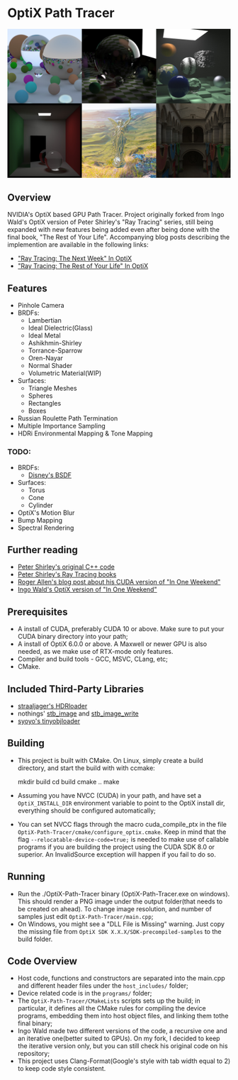# OptiX Path Tracer

![various output images](outputs/imgs.jpg "Output of different scenes showing various features of the renderer")

## Overview

NVIDIA's OptiX based GPU Path Tracer. Project originally forked from Ingo Wald's OptiX version of Peter Shirley's "Ray Tracing" series, still being 
expanded with new features being added even after being done with the final book, "The Rest of Your Life". Accompanying blog posts describing the implemention are available in the following links:

- ["Ray Tracing: The Next Week" In OptiX](https://joaovbs96.github.io/posts/next-week/)
- ["Ray Tracing: The Rest of Your Life" In OptiX](https://joaovbs96.github.io/posts/rest-life/)


## Features

- Pinhole Camera
- BRDFs:
  - Lambertian
  - Ideal Dielectric(Glass)
  - Ideal Metal
  - Ashikhmin-Shirley
  - Torrance-Sparrow
  - Oren-Nayar
  - Normal Shader
  - Volumetric Material(WIP)
- Surfaces:
  - Triangle Meshes
  - Spheres
  - Rectangles
  - Boxes
- Russian Roulette Path Termination
- Multiple Importance Sampling
- HDRi Environmental Mapping & Tone Mapping

### TODO:
- BRDFs:
  - [Disney's BSDF](https://schuttejoe.github.io/post/disneybsdf/)
- Surfaces:
  - Torus
  - Cone
  - Cylinder
- OptiX's Motion Blur
- Bump Mapping
- Spectral Rendering


## Further reading

- [Peter Shirley's original C++ code](https://github.com/petershirley/raytracinginoneweekend)
- [Peter Shirley's Ray Tracing books](https://www.amazon.com/Ray-Tracing-Weekend-Minibooks-Book-ebook/dp/B01B5AODD8)
- [Roger Allen's blog post about his CUDA version of "In One Weekend"](https://devblogs.nvidia.com/accelerated-ray-tracing-cuda/)
- [Ingo Wald's OptiX version of "In One Weekend"](https://github.com/ingowald/RTOW-OptiX)


## Prerequisites

- A install of CUDA, preferably CUDA 10 or above. Make sure to put your CUDA binary directory into your path;
- A install of OptiX 6.0.0 or above. A Maxwell or newer GPU is also needed, as we make use of RTX-mode only features.
- Compiler and build tools - GCC, MSVC, CLang, etc;
- CMake.


## Included Third-Party Libraries

- [straaljager's HDRloader](https://github.com/straaljager/GPU-path-tracing-tutorial-4/blob/9b0906f2850ae15833f16fa0e992208ac60cc1bd/HDRloader.cpp)
- nothings' [stb_image](https://github.com/nothings/stb/blob/master/stb_image.h) and [stb_image_write](https://github.com/nothings/stb/blob/master/stb_image_write.h)
- [syoyo's tinyobjloader](https://github.com/syoyo/tinyobjloader)


## Building

- This project is built with CMake. On Linux, simply create a build
directory, and start the build with with ccmake:

   mkdir build
   cd build
   cmake ..
   make

- Assuming you have NVCC (CUDA) in your path, and have set a
```OptiX_INSTALL_DIR``` environment variable to point to the OptiX
install dir, everything should be configured automatically;
- You can set NVCC flags through the macro cuda_compile_ptx in the file
```OptiX-Path-Tracer/cmake/configure_optix.cmake```. Keep in mind that the flag 
```--relocatable-device-code=true;``` is needed to make use of callable 
programs if you are building the project using the CUDA SDK 8.0 or superior.
An InvalidSource exception will happen if you fail to do so.


## Running

- Run the ./OptiX-Path-Tracer binary (OptiX-Path-Tracer.exe on windows). This
should render a PNG image under the output folder(that needs to be 
created on ahead). To change image resolution, 
and number of samples just edit ```OptiX-Path-Tracer/main.cpp```;
- On Windows, you might see a "DLL File is Missing" warning. Just copy the missing 
file from ```OptiX SDK X.X.X/SDK-precompiled-samples``` to the build folder.


## Code Overview
  
- Host code, functions and constructors are separated into the main.cpp and different header files under the ```host_includes/``` folder;
- Device related code is in the ```programs/``` folder;
- The ```OptiX-Path-Tracer/CMakeLists``` scripts sets up the build; in particular, it defines all the CMake rules for compiling the device programs, embedding them into host object files, and linking them tothe final binary;
- Ingo Wald made two different versions of the code, a recursive one and an iterative one(better suited to GPUs). On my fork, I decided to keep the iterative version only, but you can still check his original code on his repository;
- This project uses Clang-Format(Google's style with tab width equal to 2) to keep code style consistent.
